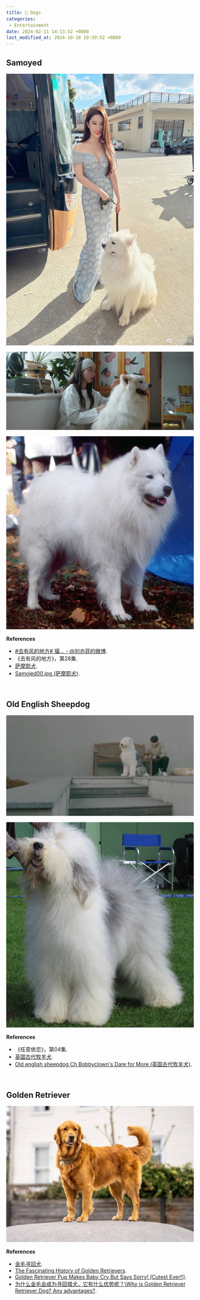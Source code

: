 ```yaml
---
title: 🐶 Dogs
categories:
 - Entertainment
date: 2024-02-11 14:13:52 +0800
last_modified_at: 2024-10-10 19:39:52 +0800
---
```


## Samoyed

![003yHo7Nly1hah70j9qp5j626g35hnpf02](https://raw.githubusercontent.com/HelloWorld-1017/blog-images/main/imgs/202402161946987.jpeg)

![image-20240216195409875](https://raw.githubusercontent.com/HelloWorld-1017/blog-images/main/imgs/202402161954182.png)

<img src="https://raw.githubusercontent.com/HelloWorld-1017/blog-images/main/imgs/202402111419976.jpg" alt="Samojed00" style="zoom:67%;" />

**References** 

- [#去有风的地方# 撮... - @刘亦菲的微博](https://weibo.com/3261134763/Mq6y8hFqI).
- 《去有风的地方》，第28集.
- [萨摩耶犬](https://zh.wikipedia.org/wiki/%E8%96%A9%E6%91%A9%E8%80%B6%E7%8A%AC).
- [Samojed00.jpg (萨摩耶犬)](https://zh.wikipedia.org/wiki/%E8%96%A9%E6%91%A9%E8%80%B6%E7%8A%AC#/media/File:Samojed00.jpg).

<br>

## Old English Sheepdog

![image-20240216194512091](https://raw.githubusercontent.com/HelloWorld-1017/blog-images/main/imgs/202402161945923.png)

![Old_english_sheepdog_Ch_Bobbyclown's_Dare_for_More](https://raw.githubusercontent.com/HelloWorld-1017/blog-images/main/imgs/202402111420792.jpg)

**References**

- 《任意依恋》，第04集.
- [英国古代牧羊犬](https://zh.wikipedia.org/zh-cn/%E8%8B%B1%E5%9C%8B%E5%8F%A4%E4%BB%A3%E7%89%A7%E7%BE%8A%E7%8A%AC).
- [Old english sheepdog Ch Bobbyclown's Dare for More (英国古代牧羊犬)](https://zh.wikipedia.org/zh-cn/%E8%8B%B1%E5%9C%8B%E5%8F%A4%E4%BB%A3%E7%89%A7%E7%BE%8A%E7%8A%AC#/media/File:Old_english_sheepdog_Ch_Bobbyclown's_Dare_for_More.jpg).

<br>

## Golden Retriever

<img src="https://raw.githubusercontent.com/HelloWorld-1017/blog-images/main/imgs/202402112338968.jpg" alt="images"  />

**References**

- [金毛寻回犬](https://zh.wikipedia.org/wiki/%E9%87%91%E6%AF%9B%E5%AF%BB%E5%9B%9E%E7%8A%AC).
- [The Fascinating History of Golden Retrievers](https://danspetcare.com/pets/the-fascinating-history-of-golden-retrievers).
- [Golden Retriever Pup Makes Baby Cry But Says Sorry! (Cutest Ever!!)](https://www.youtube.com/watch?v=Bx779A5USTg).
- [为什么金毛会成为寻回猎犬，它有什么优势呢？\\Why is Golden Retriever Retriever Dog? Any advantages?](https://www.youtube.com/watch?v=twRtVvPuSEw).
